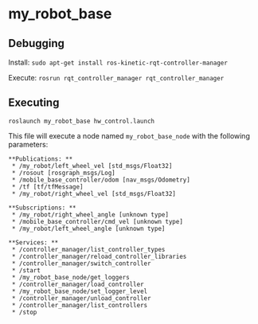 # my_robot_base

## Debugging

Install: `sudo apt-get install ros-kinetic-rqt-controller-manager`

Execute: `rosrun rqt_controller_manager rqt_controller_manager`

## Executing

`roslaunch my_robot_base hw_control.launch`

This file will execute a node named `my_robot_base_node` with the following parameters:

```
**Publications: **
 * /my_robot/left_wheel_vel [std_msgs/Float32]
 * /rosout [rosgraph_msgs/Log]
 * /mobile_base_controller/odom [nav_msgs/Odometry]
 * /tf [tf/tfMessage]
 * /my_robot/right_wheel_vel [std_msgs/Float32]

**Subscriptions: ** 
 * /my_robot/right_wheel_angle [unknown type]
 * /mobile_base_controller/cmd_vel [unknown type]
 * /my_robot/left_wheel_angle [unknown type]

**Services: **
 * /controller_manager/list_controller_types
 * /controller_manager/reload_controller_libraries
 * /controller_manager/switch_controller
 * /start
 * /my_robot_base_node/get_loggers
 * /controller_manager/load_controller
 * /my_robot_base_node/set_logger_level
 * /controller_manager/unload_controller
 * /controller_manager/list_controllers
 * /stop
```